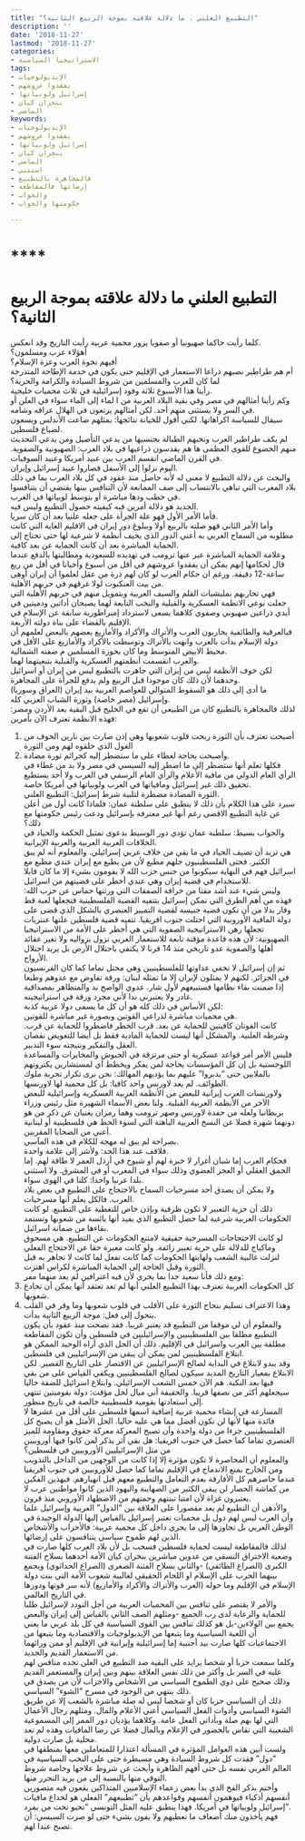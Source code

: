 ```yaml
---
title: "التطبيع العلني ، ما دلالة علاقته بموجة الربيع الثانية؟"
description: ''
date: '2018-11-27'
lastmod: '2018-11-27'
categories:
- الاستراتيجيا السياسية
tags:
- الإيديولوجيات
- يفقدوا عروشهم
- إسرائيل ولوبياتها
- ينخران كيان
- الماضي
keywords:
- الإيديولوجيات
- يفقدوا عروشهم
- إسرائيل ولوبياتها
- ينخران كيان
- الماضي
- استثني
- فالمجاهرة بالتطبيع
- إرضائها فالمقاطعة
- والجواب
- حكومتها والجواب

---
```

# ****

# **التطبيع العلني ما دلالة علاقته بموجة الربيع الثانية؟**

كلما رأيت حاكما صهيونيا أو صفويا يزور محمية عربية رأيت التاريخ وقد انعكس.  
أهؤلاء عرب ومسلمون؟  
أفيهم نخوة العرب وعزة الإسلام؟  
أم هم طراطير نصبهم ذراعا الاستعمار في الإقليم حتى يكون في خدمة الإطاحة المتدرجة لما كان للعرب والمسلمين من شروط السيادة والكرامة والحرية؟  
رأينا هذا الأسبوع ثلاثة وفود إسرائيلية في ثلاث محميات خليجية.  
وكم رأينا أمثالهم في مصر وفي بقية البلاد العربية من ا لماء إلى الماء سواء في العلن أو في السر ولا يستثنى منهم أحد. لكن أمثالهم يرتعون في الهلال عراقه وشامه.  
سيقال للسياسة اكراهاتها. لكني أقول للخيانة نتائجها: بمثلهم ضاعت الأندلس ويسعون لضياع فلسطين.  
لم يكف طراطير العرب ونخبهم الطبالة بجنسيها من يدعي التأصيل ومن يدعي التحديث منهم الخضوع للقوى العظمى ها هم يقدسون ذراعيها في بلاد العرب: الصهيونية والصفوية. في القرن الماضي انقسم العرب بين عبيد أمريكا وعبيد السوفيات.  
اليوم نزلوا إلى الأسفل فصاروا عبيد إسرائيل وإيران.  
والبحث عن دلالة التطبيع لا معنى له لأنه حاصل منذ عقود في كل بلاد العرب بما في ذلك بلاد المغرب التي تباهي بالانتساب إلى صف الممانعة لأن التنافس بينها يقتضي أن يتنافسوا في خطب ودها مباشرة أو بتوسط لوبياتها في الغرب.  
الجديد هو دلالة أمرين فيه كيفيته حصول التطبيع وليس فيه.  
فأما الأمر الأول فهو علة الجرأة على جعله علنيا بعد أن كان سريا.  
وأما الأمر الثاني فهو صلته بالربيع أولا وببلوغ دور إيران في الاقليم الغاية التي كانت مطلوبه من السماح الغربي به أعني الدور الذي يخيف أنظمة لا شرعية لها حتى تحتاج إلى الحماية المباشرة بعد أن كانت الحماية عن بعد كافية.  
وعلامة الحماية المباشرة عبر عنها ترومب في تهديده للسعودية ومطالبتها بالدفع عندما قال لحكامها إنهم يمكن أن يفقدوا عروشهم في أقل من أسبوع وأحيانا في أقل من ربع ساعة-12 دقيقة. ورغم ان حكام العرب لو كان لهم ذرة من عقل لعلموا أن إيران أوهى من بيت العنكبوت لولا غرقهم في حربهم الأهلية.  
فهي تحاربهم بمليشيات القلم والسيف العربية وبتمويل منهم في حربهم الأهلية التي جعلت نوعي الانظمة العسكرية والقبلية والنخب التابعة لهما يصبحان أداتين ودميتين في أيدي ذراعين صهيوني وصفوي كلاهما يسعى لاسترداد إمبراطورية سابقة عن الإسلام في الإقليم بالقضاء على بناة دولته الأربعة.  
فبالعرقية والطائفية يحاربون العرب والأتراك والأكراد والأمازيغ بعضهم بالبعض لعلمهم أن دولة الإسلام بدأت بالعرب وانهت بالأتراك وتوسطت بالأكراد والأمازيغ على الأقل في محيط الابيض المتوسط وما كان بحوزة المسلمين م ضفته الشمالية.  
والعرب انقسمت أنظمتهم العسكرية والقبلية بتبعيتهما لهما.  
لكن خوف الأنظمة ليس من إيران التي جاهرت بالتطبيع ليس من إيران أو اسرائيل وحدهما لأن ذلك كان موجودا قبل الربيع ولم يدفع للجرأة على المجاهرة.  
ما أدى إلى ذلك هو السقوط المتوالي للعواصم العربية بيد إيران (العراق وسوريا) وإسرائيل (مصر خاصة) وثورة الشباب العربي كله.  
لذلك فالمجاهرة بالتطبيع كان من الطبيعي أن تقع في الخليج قبل البقية بعد الأردن ومصر: فهذه الانظمة تعترف الآن بأمرين:  
1. أصبحت تعترف بأن الثورة ربحت قلوب شعوبها وهي إذن صارت بين نارين الخوف من الغول الذي خلقوه لهم ومن الثورة  
2. وأصبحت بحاجة لغطاء على ما ستضطر إليه كجرائم ثورة مضادة.  
فكلها تعلم أنها ستضطر إلى ما اضطر إليه السيسي في مصر ولا بد من غطاء في الرأي العام الدولي من مافية الأعلام والرأي العام الرسمي في الغرب ولا أحد يستطيع تحقيق ذلك غير إسرائيل ومافياتها في الغرب ولوبياتها في أمريكا خاصة.  
الثورة المضادة مضطرة لتلبية شرط إسرائيل: التطبيع العلني.  
سيرد على هذا الكلام بأن ذلك لا ينطبق على سلطنة عمان: فلماذا كانت أول من أعلن عن غاية التطبيع الاقصى رغم أنها غير معترفة بإسرائيل ودعت رئيس حكومتها مع ذلك؟  
والجواب بسيط: سلطنة عمان تؤدي دور الوسيط بدعوى تمثيل الحكمة والحياد في الخلافات العربية العربية والعربية الإيرانية.  
هي تريد أن تضيف الحياد في ما بقي من خلاف عربي إسرائيلي. والمعلوم أنه لم يبق الكثير. فحتى الفلسطينيون جلهم مطبع لأن من يطبع مع إيران عندي مطبع مع اسرائيل فهم في النهاية سيكونوا من جنس حزب الله لا يقومون بشيء إلا ما كان قابلا للاستخدام في قضية إيران وهي عندي أخطر على قضيتهم من اسرائيل.  
وليس شيء عند أشد مقتا من خرافة الصفقات التي ورثتها حماس عن حزب الله: فهذه من أهم الطرق التي تمكن إسرائيل بتتفيه القضية الفلسطينية فتجعلها لعبة قط وفار بدلا من أن تكون قضية جنيسة لقضية التمييز العنصري بالشكل الذي قضى على دولة المافية الأوروبية التي احتلت جنوب افريقيا. تتفيه قضية فلسطين علتها عنتريات تجعلها رهن الاستراتيجية الصفوية التي هي أخطر على الأمة من الاستراتيجيا الصهيونية: لأن هذه قاعدة مؤقتة تابعة للاستعمار الغربي تزول بزواليه ولا تغير عقائد أهلها والصفوية عدو تاريخي منذ 14 قرنا لا يكتفي باحتلال الأرض بل يريد احتلال الأرواح.  
ثم إن إسرائيل لا تخفي عداوتها للفلسطينيين وهي محتل تماما كما كان الفرنسيون في الجزائر. لكنهم لا يمثلون لإيران إلا ما تمثله لبنان: ورقة تفاوض مع عدوهم وطبعا إذا ضمنت بقاء نظامها فستبيعهم لأول شار. عدوي الواضح ند والمتظاهر بمصداقية غادر ولا يعتبرني ندا لأني مجرد ورقة في استراتيجيته.  
لكن الأساس في ذلك كله هو أن كل ما يسمى دولا عربية كذبة:  
هي محميات مباشرة لذراعي القوتين وبصورة غير مباشرة للقوتين.  
كانت القوتان كافيتين للحماية عن بعد. قرب الخطر فاضطروا للحماية عن قرب. وشرطه العلنية. والمشكل أنها ليست للحماية المادية فقط بل أيضا للتعويض نقصان العقل والتفكير ونتيجته سوء التدبير.  
فليس الأمر أمر قواعد عسكرية أو حتى مرتزقة في الجيوش والمخابرات والمساعدة اللوجستية بل إن كل المؤسسات بحاجة لمن يفكر ويخطط أي لمستشارين يكترونهم بالملايين حتى “يدبروا” عليهم بما يؤديهم المهالك: نحن نرى تكرار تجربة ملوك الطوائف. لم يعد لاورنس واحد كافيا: بل كل محمية لها لاورنسها.  
ولاورنسات العرب إيرانية للبعض من الأنظمة العربية العسكرية وإسرائيلية للبعض الآخر من الأنظمة العربية القبلية. ولنا بعض الأسماء الشهيرة مثل رئيس وزراء بريطانيا ولعله من حفدة لاورنس وصهر ترومب وهما رمزان يغنيان عن ذكر من هو دونهما شهرة فضلا عن النسخ العربية الباهتة التي لسوء الحظ هي فلسطينية أو لبنانية أعني من الضحايا المقربين.  
بصراحة لم يبق له مهجة للكلام في هذه المآسي.  
فلاقف عند هذا الحد: ولأشر إلى علامة واحدة.  
فحكام العرب إما شبان أغرار لا خبرة لهم أو شيوخ في أرذل العمر لا طاقة لهم. إما الحمق العقلي أو العجز العضوي وذلك سواء في المغرب أو في المشرق. ولا استثني بلدا عربيا واحدا: كلنا في الهوى سواء.  
ولا يمكن أن يصدق أحد مسرحيات السماح بالاحتجاج على التطبيع في بعض بلاد العرب. فالكل يعلم أنها مسرحيات.  
ذلك أن حرية التعبير لا تكون ظرفية وبإذن خاص للتغطية على التطبيع. لو كانت الحكومات العربية شرعية لما حصل التطبيع الذي يفيد أنها يائسة من شعوبها وتستمد بقاءها من ضمانة اسرائيل.  
لو كانت الاحتجاجات المسرحية حقيقية لامتنع الحكومات عن التطبيع. هي مسحوق وماكياج للدلالة على حرية تعبير زائفة. ولو كانت معبرة حقا عن الاحتجاج الفعلي لنزلت غالبية الشعب ولهابتها الحكومات كما كانت تفعل لما كانت لا تجاهر به قبل الثورة وقبل الحاجة إلى الحماية المباشرة لكراس اهتزت.  
ومع ذلك فأنا سعيد جدا بما يجري لأن فيه اعترافين لم يعد منهما مفر:  
1. كل الحكومات العربية تعترف بهذا التطبيع العلني أنها لم تعد تعتقد أنها يمكن أن تخادع شعوبها.  
2. وهذا الاعتراف تسليم بنجاح الثورة على الأقلب في قلوب شعوبها وما وقر في القلب يتحول إلى فعل: موجة الربيع الثانية بدأت.  
والمعلوم أن لي موقفا من التطبيع قد يعتبر غريبا. فقد نصحت منذ عقود بأن يكون التطبيع مطلقا بين الفلسطينيين والإسرائيليين في فلسطين وأن تكون المقاطعة مطلقة بين العرب واسرائيل في الإقليم. ذلك أن الحل الذي أراه الوحيد الممكن هو ابتلاع الفلسطينيين لمن يمكن أن يبقى من الإسرائيليين في فلسطين.  
وقد يبدو لابتلاع في البداية لصالح الإسرائيليين عن الاقتصار على التاريخ القصير. لكن الابتلاع بمعيار التاريخ المديد سيكون لصالح الفلسطينيين ويكفي القياس على من بقي فيها بعد النكبة. هم الآن خمس الشعب الإسرائيلي. وابتلاع اسرائيل للضفة حاليا سيجعلهم أكثر من نصفها قريبا. والحقيقة أني ميال لحل مؤقت: دولة بقوميتين تنتهي إلى استعادتها بقومية فلسطينية خالصة في تاريخ منظور.  
المسارعة في إنشاء محمية عربية إضافية اسمها فلسطين على أقل من عشرها لا فائدة منها لأنها لن تكون أفضل مما هي عليه حاليا. الحل الأمثل هو أن يصبح كل الفلسطينيين جزءا من دولة واحدة وأن تصبح المعركة معركة حقوق ومقاومة للميز العنصري تماما كما حصل في جنوب افريقيا: هل بقي أثر يذكر لمن كانوا فيها أوروبيين من مثل الإسرائيليين الأوروبيين في فلسطين؟  
والمعلوم أن المحاصرة لا تكون مؤثرة إلا إذا كانت من الوجهين من الداخل بالتذويب ومن الخارج بمنع الاندماج في الإقليم تماما كما حصل للأوروبيين في جنوب أفريقيا عندما حاصرهم كل الأفارقة بعدم التعامل والتطبيع معهم قبل انهيارهم. فبهذين الفكين من كماشة الحصار لن يبقى الكثير من الصهاينة واليهود الذين كانوا مواطنين عرب لا يعتبرون غزاة لأن امتنا تبنتهم وحمتهم من الاضطهاد الأوروبي منذ قرون.  
والأدهى أن التطبيع لم يعد مقصورا على العلاقة بين “الدول” العربية وإسرائيل علما وأن العرب ليس لهم دول بل محميات تعتبر إسرائيل بالقياس إليها الدولة الوحيدة في الوطن العربي بل تجاوزها إلى ما يجري داخل كل محمية عربية: فالأحزاب والأشخاص الذين لهم طموح سياسي يتنافسون على إرضائها.  
لذلك فالمقاطعة ليست لحماية فلسطين فسحب بل لأن بلاد العرب كلها صارت في وضعية الاختراق النسقي من عدوين مباشرين ينخران كيان الأمة أحدهما بسلاح الفتنة الكبرى (الصراع الطائفي) -والثاني بسلاح الفتنة الصغرى (الصراع الحداثوي) ويجمع بينهما الحرب على الإسلام او اللحام الحقيقي لغالبية شعوب الأمة التي بنت دولة الإسلام في الإقليم وما حوله (العرب والأتراك والأكراد والأمازيغ) لأنه سر قوتها ودورها في التاريخ العالمي.  
والأمر لا يقتصر على تنافس بين المحميات العربية من أجل التودد لإسرائيل طلبا للحماية والرعاية لدى رب الجميع -ومثلهم الصف الثاني بالقياس إلى إيران والبعض يجمع بين الولاءين-بل هو كذلك تنافس بين القوى السياسية في كل بلد عربي ما يعني أن اللعبة السياسية وما يتبعها من الإيديولوجيات والاقتصادية وما يتبعها من الاجتماعيات كلها صارت بيد أجنبية إما إسرائيلية وإيرانية في الإقليم أو ممن ورائهما من الاستعمار القديم والجديد.  
وكلما سمعت حزبا أو شخصا يزايد على البقية ضد التطبيع في العلن تجده منافس لهم عليه في السر بل وأكثر من ذلك نفس العلاقة بينهم وبين إيران والمستعمر القديم وذلك صحيح على ذوي الطموح السياسي من الأشخاص والاحزاب لأن من يصدق في ذلك ينتهي من الوجود في مسرح “الشوء” السياسي.  
ذلك أن السياسي حزبا كان أو شخصا ليس له صلة مباشرة بالشعب إلا عن طريق الشوء السياسي وأدوات الفعل السياسي أعني الأعلام والمال. ومثلهم رجال الأعمال التي لها بهم صلة وبأداتي الفعل عامة. وكلاهما يؤديان دور الممر إلى المسموعية الشعبية التي تقاس بالحضور في الإعلام وبالمال فضلا عن رضا المافيات وهذه لم تعد محلية بل صارت دولية.  
ولست أبين هذه العوامل المؤثرة في المسألة اعتذارا للمتعاملين معها بمنطقها في “دول” فقدت كل شروط السيادة وهي مسيطرة حتى على النخب السياسية في العالم الغربي نفسه بل حتى أفهم الظاهرة وأبحث عن شروط علاجها وخاصة شروط التوقي منها بالنسبة إلى من يريد التحرر منها.  
وأختم بذكر الفخ الذي بدأ بعض زعماء الإسلاميين المتذاكين يقعون فيه متصورين أنفسهم أذكياء فيوهمون أنفسهم وقواعدهم بأن “تطبيعهم” الفعلي هو لخداع مافيات إسرائيل ولوبياتها في أمريكا. فهذا ينطبق عليه المثل التونسي “تحبو تحت من يمرد”.  
فهم يأخذون منك أضعاف ما تعطيهم ولا يفون بشيء حتى لو صرت السيسي: أن تصبح عبدا لهم.

###